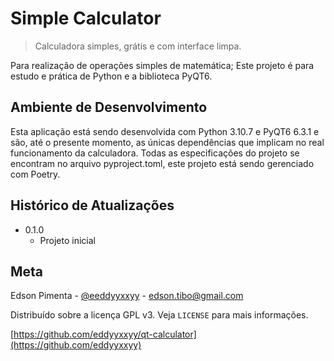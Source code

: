 # Simple Calculator
> Calculadora simples, grátis e com interface limpa.

Para realização de operações simples de matemática; Este projeto é para estudo e prática de Python e a biblioteca PyQT6.

## Ambiente de Desenvolvimento

Esta aplicação está sendo desenvolvida com Python 3.10.7 e PyQT6 6.3.1 e são, até o presente momento, as únicas
dependências que implicam no real funcionamento da calculadora.
Todas as especificações do projeto se encontram no arquivo pyproject.toml, este projeto está sendo gerenciado com
Poetry.

## Histórico de Atualizações

* 0.1.0
    * Projeto inicial

## Meta

Edson Pimenta - [@eeddyyxxyy](https://www.instagram.com/eeddyyxxyy/) - edson.tibo@gmail.com

Distribuído sobre a licença GPL v3. Veja `LICENSE` para mais informações.

[https://github.com/eddyyxxyy/qt-calculator](https://github.com/eddyyxxyy)